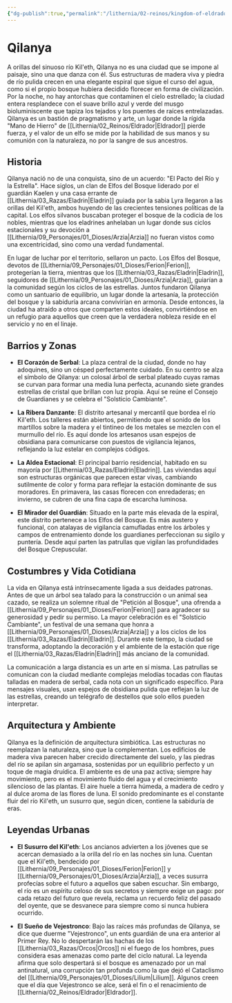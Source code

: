 ```yaml
---
{"dg-publish":true,"permalink":"/lithernia/02-reinos/kingdom-of-eldrador/qilanya/","title":"Qilanya","tags":["lithernia","ciudad","Eldrador"]}
---
```


# Qilanya

A orillas del sinuoso río Kil'eth, Qilanya no es una ciudad que se impone al paisaje, sino una que danza con él. Sus estructuras de madera viva y piedra de río pulida crecen en una elegante espiral que sigue el curso del agua, como si el propio bosque hubiera decidido florecer en forma de civilización. Por la noche, no hay antorchas que contaminen el cielo estrellado; la ciudad entera resplandece con el suave brillo azul y verde del musgo bioluminiscente que tapiza los tejados y los puentes de raíces entrelazadas. Qilanya es un bastión de pragmatismo y arte, un lugar donde la rígida "Mano de Hierro" de [[Lithernia/02_Reinos/Eldrador\|Eldrador]] pierde fuerza, y el valor de un elfo se mide por la habilidad de sus manos y su comunión con la naturaleza, no por la sangre de sus ancestros.

## Historia

Qilanya nació no de una conquista, sino de un acuerdo: "El Pacto del Río y la Estrella". Hace siglos, un clan de Elfos del Bosque liderado por el guardián Kaelen y una casa errante de [[Lithernia/03_Razas/Eladrin\|Eladrin]] guiada por la sabia Lyra llegaron a las orillas del Kil'eth, ambos huyendo de las crecientes tensiones políticas de la capital. Los elfos silvanos buscaban proteger el bosque de la codicia de los nobles, mientras que los eladrines anhelaban un lugar donde sus ciclos estacionales y su devoción a [[Lithernia/09_Personajes/01_Dioses/Arzia\|Arzia]] no fueran vistos como una excentricidad, sino como una verdad fundamental.

En lugar de luchar por el territorio, sellaron un pacto. Los Elfos del Bosque, devotos de [[Lithernia/09_Personajes/01_Dioses/Ferion\|Ferion]], protegerían la tierra, mientras que los [[Lithernia/03_Razas/Eladrin\|Eladrin]], seguidores de [[Lithernia/09_Personajes/01_Dioses/Arzia\|Arzia]], guiarían a la comunidad según los ciclos de las estrellas. Juntos fundaron Qilanya como un santuario de equilibrio, un lugar donde la artesanía, la protección del bosque y la sabiduría arcana convivirían en armonía. Desde entonces, la ciudad ha atraído a otros que comparten estos ideales, convirtiéndose en un refugio para aquellos que creen que la verdadera nobleza reside en el servicio y no en el linaje.

## Barrios y Zonas

- **El Corazón de Serbal**: La plaza central de la ciudad, donde no hay adoquines, sino un césped perfectamente cuidado. En su centro se alza el símbolo de Qilanya: un colosal árbol de serbal plateado cuyas ramas se curvan para formar una media luna perfecta, acunando siete grandes estrellas de cristal que brillan con luz propia. Aquí se reúne el Consejo de Guardianes y se celebra el "Solsticio Cambiante".

- **La Ribera Danzante**: El distrito artesanal y mercantil que bordea el río Kil'eth. Los talleres están abiertos, permitiendo que el sonido de los martillos sobre la madera y el tintineo de los metales se mezclen con el murmullo del río. Es aquí donde los artesanos usan espejos de obsidiana para comunicarse con puestos de vigilancia lejanos, reflejando la luz estelar en complejos códigos.

- **La Aldea Estacional**: El principal barrio residencial, habitado en su mayoría por [[Lithernia/03_Razas/Eladrin\|Eladrin]]. Las viviendas aquí son estructuras orgánicas que parecen estar vivas, cambiando sutilmente de color y forma para reflejar la estación dominante de sus moradores. En primavera, las casas florecen con enredaderas; en invierno, se cubren de una fina capa de escarcha luminosa.

- **El Mirador del Guardián**: Situado en la parte más elevada de la espiral, este distrito pertenece a los Elfos del Bosque. Es más austero y funcional, con atalayas de vigilancia camufladas entre los árboles y campos de entrenamiento donde los guardianes perfeccionan su sigilo y puntería. Desde aquí parten las patrullas que vigilan las profundidades del Bosque Crepuscular.

## Costumbres y Vida Cotidiana

La vida en Qilanya está intrínsecamente ligada a sus deidades patronas. Antes de que un árbol sea talado para la construcción o un animal sea cazado, se realiza un solemne ritual de "Petición al Bosque", una ofrenda a [[Lithernia/09_Personajes/01_Dioses/Ferion\|Ferion]] para agradecer su generosidad y pedir su permiso. La mayor celebración es el "Solsticio Cambiante", un festival de una semana que honra a [[Lithernia/09_Personajes/01_Dioses/Arzia\|Arzia]] y a los ciclos de los [[Lithernia/03_Razas/Eladrin\|Eladrin]]. Durante este tiempo, la ciudad se transforma, adoptando la decoración y el ambiente de la estación que rige el [[Lithernia/03_Razas/Eladrin\|Eladrin]] más anciano de la comunidad.

La comunicación a larga distancia es un arte en sí misma. Las patrullas se comunican con la ciudad mediante complejas melodías tocadas con flautas talladas en madera de serbal, cada nota con un significado específico. Para mensajes visuales, usan espejos de obsidiana pulida que reflejan la luz de las estrellas, creando un telégrafo de destellos que solo ellos pueden interpretar.

## Arquitectura y Ambiente

Qilanya es la definición de arquitectura simbiótica. Las estructuras no reemplazan la naturaleza, sino que la complementan. Los edificios de madera viva parecen haber crecido directamente del suelo, y las piedras del río se apilan sin argamasa, sostenidas por un equilibrio perfecto y un toque de magia druídica. El ambiente es de una paz activa; siempre hay movimiento, pero es el movimiento fluido del agua y el crecimiento silencioso de las plantas. El aire huele a tierra húmeda, a madera de cedro y al dulce aroma de las flores de luna. El sonido predominante es el constante fluir del río Kil'eth, un susurro que, según dicen, contiene la sabiduría de eras.

## Leyendas Urbanas

- **El Susurro del Kil'eth**: Los ancianos advierten a los jóvenes que se acercan demasiado a la orilla del río en las noches sin luna. Cuentan que el Kil'eth, bendecido por [[Lithernia/09_Personajes/01_Dioses/Ferion\|Ferion]] y [[Lithernia/09_Personajes/01_Dioses/Arzia\|Arzia]], a veces susurra profecías sobre el futuro a aquellos que saben escuchar. Sin embargo, el río es un espíritu celoso de sus secretos y siempre exige un pago: por cada retazo del futuro que revela, reclama un recuerdo feliz del pasado del oyente, que se desvanece para siempre como si nunca hubiera ocurrido.

- **El Sueño de Vejestronco**: Bajo las raíces más profundas de Qilanya, se dice que duerme "Vejestronco", un ents guardián de una era anterior al Primer Rey. No lo despertarán las hachas de los [[Lithernia/03_Razas/Orcos\|Orcos]] ni el fuego de los hombres, pues considera esas amenazas como parte del ciclo natural. La leyenda afirma que solo despertará si el bosque es amenazado por un mal antinatural, una corrupción tan profunda como la que dejó el Cataclismo del [[Lithernia/09_Personajes/01_Dioses/Lilium\|Lilium]]. Algunos creen que el día que Vejestronco se alce, será el fin o el renacimiento de [[Lithernia/02_Reinos/Eldrador\|Eldrador]].